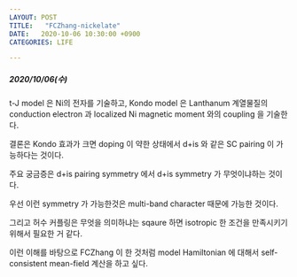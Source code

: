 ```yaml
---
LAYOUT: POST
TITLE:   "FCZhang-nickelate"
DATE:   2020-10-06 10:30:00 +0900
CATEGORIES: LIFE

---
```




#####  2020/10/06(수)


t-J model 은 Ni의 전자를 기술하고, 
Kondo model 은 Lanthanum 계열물질의 conduction electron 과 localized Ni magnetic moment 와의 coupling 을 기술한다.

결론은 Kondo 효과가 크면 doping 이 약한 상태에서 d+is 와 같은 SC pairing 이 가능하다는 것이다.

주요 궁금증은 d+is pairing symmetry 에서 d+is symmetry 가 무엇이냐하는 것이다.

우선 이런 symmetry 가 가능한것은 multi-band character 때문에 가능한 것이다. 

그리고 허수 커플링은 무엇을 의미하냐는 sqaure 하면 isotropic 한 조건을 만족시키기 위해서 필요한 거 같다. 

이런 이해를 바탕으로 FCZhang 이 한 것처럼 model Hamiltonian 에 대해서 self-consistent mean-field 계산을 하고 싶다.



